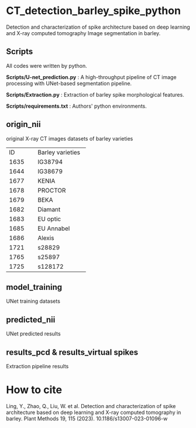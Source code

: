 # CT_detection_barley_spike_python

Detection and characterization of spike architecture based on deep learning and X-ray computed tomography Image segmentation in barley.
## Scripts
All codes were written by python.

**Scripts/U-net_prediction.py** : A high-throughput pipeline of CT image processing with UNet-based segmentation pipeline.

**Scripts/Extraction.py** : Extraction of barley spike morphological features.

**Scripts/requirements.txt** : Authors' python environments.

## origin_nii
original X-ray CT images datasets of barley varieties

<table width="218" border="0" cellpadding="0" cellspacing="0" style="width:163.50pt;border-collapse:collapse;table-layout:fixed;">
   <colgroup><col width="72" style="width:54.00pt;">
   <col width="146" style="mso-width-source:userset;mso-width-alt:4672;">
   </colgroup><tbody><tr height="18" style="height:13.50pt;">
    <td class="xl65" height="18" width="72" style="height:13.50pt;width:54.00pt;" x:str="">ID</td>
    <td class="xl65" width="146" style="width:109.50pt;" x:str="">Barley varieties</td>
   </tr>
   <tr height="18" style="height:13.50pt;">
    <td class="xl66" height="18" style="height:13.50pt;" x:num="">1635</td>
    <td class="xl66" x:str="">IG38794</td>
   </tr>
   <tr height="18" style="height:13.50pt;">
    <td class="xl66" height="18" style="height:13.50pt;" x:num="">1644</td>
    <td class="xl66" x:str="">IG38679</td>
   </tr>
   <tr height="18" style="height:13.50pt;">
    <td class="xl66" height="18" style="height:13.50pt;" x:num="">1677</td>
    <td class="xl66" x:str="">KENIA</td>
   </tr>
   <tr height="18" style="height:13.50pt;">
    <td class="xl66" height="18" style="height:13.50pt;" x:num="">1678</td>
    <td class="xl66" x:str="">PROCTOR</td>
   </tr>
   <tr height="18" style="height:13.50pt;">
    <td class="xl66" height="18" style="height:13.50pt;" x:num="">1679</td>
    <td class="xl66" x:str="">BEKA</td>
   </tr>
   <tr height="18" style="height:13.50pt;">
    <td class="xl66" height="18" style="height:13.50pt;" x:num="">1682</td>
    <td class="xl66" x:str="">Diamant</td>
   </tr>
   <tr height="18" style="height:13.50pt;">
    <td class="xl66" height="18" style="height:13.50pt;" x:num="">1683</td>
    <td class="xl66" x:str="">EU optic</td>
   </tr>
   <tr height="18" style="height:13.50pt;">
    <td class="xl66" height="18" style="height:13.50pt;" x:num="">1685</td>
    <td class="xl66" x:str="">EU Annabel</td>
   </tr>
   <tr height="18" style="height:13.50pt;">
    <td class="xl66" height="18" style="height:13.50pt;" x:num="">1686</td>
    <td class="xl66" x:str="">Alexis</td>
   </tr>
   <tr height="18" style="height:13.50pt;">
    <td class="xl66" height="18" style="height:13.50pt;" x:num="">1721</td>
    <td class="xl66" x:str="">s28829</td>
   </tr>
   <tr height="19" style="height:14.25pt;">
    <td class="xl67" height="19" style="height:14.25pt;" x:num="">1765</td>
    <td class="xl67" x:str="">s25897</td>
   </tr>
    <tr height="19" style="height:14.25pt;">
    <td class="xl67" height="19" style="height:14.25pt;" x:num="">1725</td>
    <td class="xl67" x:str="">s128172</td>
   </tr>
   <!--[if supportMisalignedColumns]-->
   <!--[endif]-->
  </tbody></table>

## model_training

UNet training datasets


## predicted_nii

UNet predicted results



## results_pcd & results_virtual spikes

Extraction pipeline results

# How to cite
Ling, Y., Zhao, Q., Liu, W. et al. Detection and characterization of spike architecture based on deep learning and X-ray computed tomography in barley. Plant Methods 19, 115 (2023). <a herf=https://doi.org/10.1186/s13007-023-01096-w>10.1186/s13007-023-01096-w</a>
